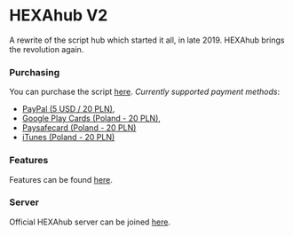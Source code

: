 # HEXAhub V2

A rewrite of the script hub which started it all, in late 2019.
HEXAhub brings the revolution again.

### Purchasing
You can purchase the script [here](https://shoppy.gg/product/tMbUeQN).
*Currently supported payment methods*: 

- [PayPal (5 USD / 20 PLN)](https://shoppy.gg/product/tMbUeQN), 
- [Google Play Cards (Poland - 20 PLN)](https://www.g2a.com/search?query=google%20play%20card%20pln), 
- [Paysafecard (Poland - 20 PLN)](https://dundle.com/pl/paysafecard/)
- [iTunes (Poland - 20 PLN)](https://www.g2a.com/search?query=itunes%20pln)

### Features
Features can be found [here](https://github.com/dwordsystem/hexahub-v2/blob/main/Features.md).

### Server
Official HEXAhub server can be joined [here](https://discord.gg/troll).

